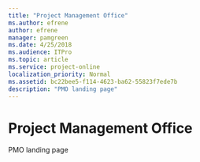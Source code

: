 ```yaml
---
title: "Project Management Office"
ms.author: efrene
author: efrene
manager: pamgreen
ms.date: 4/25/2018
ms.audience: ITPro
ms.topic: article
ms.service: project-online
localization_priority: Normal
ms.assetid: bc22bee5-f114-4623-ba62-55823f7ede7b
description: "PMO landing page"
---
```


# Project Management Office

PMO landing page
  

